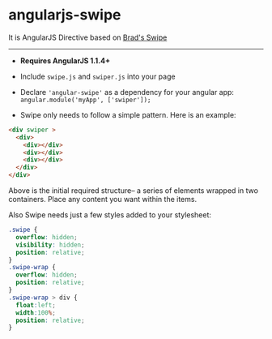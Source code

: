 angularjs-swipe
==================

It is AngularJS Directive based on [ Brad's Swipe](https://github.com/bradbirdsall/Swipe)

-----

* **Requires AngularJS 1.1.4+**

* Include `swipe.js` and `swiper.js` into your page
* Declare `'angular-swipe'` as a dependency for your angular app: `angular.module('myApp', ['swiper']);`

* Swipe only needs to follow a simple pattern. Here is an example:

``` html
<div swiper >
  <div>
    <div></div>
    <div></div>
    <div></div>
  </div>
</div>
```
Above is the initial required structure– a series of elements wrapped in two containers. Place any content you want within the items.

Also Swipe needs just a few styles added to your stylesheet:

``` css
.swipe {
  overflow: hidden;
  visibility: hidden;
  position: relative;
}
.swipe-wrap {
  overflow: hidden;
  position: relative;
}
.swipe-wrap > div {
  float:left;
  width:100%;
  position: relative;
}


